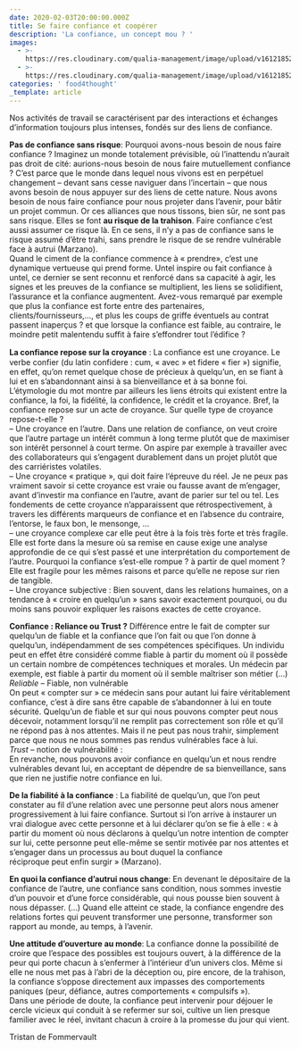 ```yaml
---
date: 2020-02-03T20:00:00.000Z
title: Se faire confiance et coopérer
description: 'La confiance, un concept mou ? '
images:
  - >-
    https://res.cloudinary.com/qualia-management/image/upload/v1612185246/tdf/randy-fath-ymf4_9y9s_a-unsplash_orig_rkp6ti.jpg
  - >-
    https://res.cloudinary.com/qualia-management/image/upload/v1612185241/tdf/aubrey-odom-t1l9q5g7eiq-unsplash_omisds.jpg
categories: ' food4thought'
_template: article
---
```


Nos activités de travail se caractérisent par des interactions et échanges d’information toujours plus intenses, fondés sur des liens de confiance. 

**Pas de confiance sans risque**: Pourquoi avons-nous besoin de nous faire confiance ? Imaginez un monde totalement prévisible, où l’inattendu n’aurait pas droit de cité: aurions-nous besoin de nous faire mutuellement confiance ? C’est parce que le monde dans lequel nous vivons est en perpétuel changement – devant sans cesse naviguer dans l’incertain – que nous avons besoin de nous appuyer sur des liens de cette nature. Nous avons besoin de nous faire confiance pour nous projeter dans l’avenir, pour bâtir un projet commun. Or ces alliances que nous tissons, bien sûr, ne sont pas sans risque. Elles se font **au risque de la trahison**. Faire confiance c’est aussi assumer ce risque là. En ce sens, il n’y a pas de confiance sans le risque assumé d’être trahi, sans prendre le risque de se rendre vulnérable face à autrui (Marzano).   
Quand le ciment de la confiance commence à « prendre», c’est une dynamique vertueuse qui prend forme. Untel inspire ou fait confiance à untel, ce dernier se sent reconnu et renforcé dans sa capacité à agir, les signes et les preuves de la confiance se multiplient, les liens se solidifient, l’assurance et la confiance augmentent. Avez-vous remarqué par exemple que plus la confiance est forte entre des partenaires, clients/fournisseurs,…, et plus les coups de griffe éventuels au contrat passent inaperçus ? et que lorsque la confiance est faible, au contraire, le moindre petit malentendu suffit à faire s’effondrer tout l’édifice ? 

**La confiance repose sur la croyance** : La conﬁance est une croyance. Le verbe confier (du latin confidere : cum, « avec » et fidere « fier ») signifie, en effet, qu’on remet quelque chose de précieux à quelqu’un, en se fiant à lui et en s’abandonnant ainsi à sa bienveillance et à sa bonne foi. L’étymologie du mot montre par ailleurs les liens étroits qui existent entre la confiance, la foi, la fidélité, la confidence, le crédit et la croyance. Bref, la confiance repose sur un acte de croyance. Sur quelle type de croyance repose-t-elle ?  
– Une croyance en l’autre. Dans une relation de confiance, on veut croire que l’autre partage un intérêt commun à long terme plutôt que de maximiser son intérêt personnel à court terme. On aspire par exemple à travailler avec des collaborateurs qui s’engagent durablement dans un projet plutôt que des carriéristes volatiles.  
– Une croyance « pratique », qui doit faire l‘épreuve du réel. Je ne peux pas vraiment savoir si cette croyance est vraie ou fausse avant de m’engager, avant d’investir ma confiance en l’autre, avant de parier sur tel ou tel. Les fondements de cette croyance n’apparaissent que rétrospectivement, à travers les différents marqueurs de confiance et en l’absence du contraire, l’entorse, le faux bon, le mensonge, …  
– une croyance complexe car elle peut être à la fois très forte et très fragile. Elle est forte dans la mesure où sa remise en cause exige une analyse approfondie de ce qui s’est passé et une interprétation du comportement de l’autre. Pourquoi la confiance s’est-elle rompue ? à partir de quel moment ? Elle est fragile pour les mêmes raisons et parce qu’elle ne repose sur rien de tangible.  
– Une croyance subjective : Bien souvent, dans les relations humaines, on a tendance à « croire en quelqu’un » sans savoir exactement pourquoi, ou du moins sans pouvoir expliquer les raisons exactes de cette croyance.

**Confiance : Reliance ou Trust ?** Différence entre le fait de compter sur quelqu’un de fiable et la confiance que l’on fait ou que l’on donne à quelqu’un, indépendamment de ses compétences spécifiques. Un individu peut en effet être considéré comme fiable à partir du moment où il possède un certain nombre de compétences techniques et morales. Un médecin par exemple, est fiable à partir du moment où il semble maîtriser son métier (…)  
_Reliable_ – Fiable, non vulnérable  
On peut « compter sur » ce médecin sans pour autant lui faire véritablement confiance, c’est à dire sans être capable de s’abandonner à lui en toute sécurité. Quelqu’un de fiable et sur qui nous pouvons compter peut nous décevoir, notamment lorsqu’il ne remplit pas correctement son rôle et qu’il ne répond pas à nos attentes. Mais il ne peut pas nous trahir, simplement parce que nous ne nous sommes pas rendus vulnérables face à lui.  
_Trust_ – notion de vulnérabilité :  
En revanche, nous pouvons avoir confiance en quelqu’un et nous rendre vulnérables devant lui, en acceptant de dépendre de sa bienveillance, sans que rien ne justifie notre confiance en lui.

**De la fiabilité à la confiance** : La fiabilité de quelqu’un, que l’on peut constater au fil d’une relation avec une personne peut alors nous amener progressivement à lui faire confiance. Surtout si l’on arrive à instaurer un vrai dialogue avec cette personne et à lui déclarer qu’on se fie à elle : « à partir du moment où nous déclarons à quelqu’un notre intention de compter sur lui, cette personne peut elle-même se sentir motivée par nos attentes et s’engager dans un processus au bout duquel la confiance  
réciproque peut enfin surgir » (Marzano).

**En quoi la confiance d’autrui nous change**: En devenant le dépositaire de la confiance de l’autre, une confiance sans condition, nous sommes investie d’un pouvoir et d’une force considérable, qui nous pousse bien souvent à nous dépasser. (…) Quand elle atteint ce stade, la confiance engendre des relations fortes qui peuvent transformer une personne, transformer son rapport au monde, au temps, à l’avenir.

**Une attitude d’ouverture au monde**: La confiance donne la possibilité de croire que l’espace des possibles est toujours ouvert, à la différence de la peur qui porte chacun à s’enfermer à l’intérieur d’un univers clos. Même si elle ne nous met pas à l’abri de la déception ou, pire encore, de la trahison, la confiance s’oppose directement aux impasses des comportements paniques (peur, défiance, autres comportements « compulsifs »).  
Dans une période de doute, la confiance peut intervenir pour déjouer le cercle vicieux qui conduit à se refermer sur soi, cultive un lien presque familier avec le réel, invitant chacun à croire à la promesse du jour qui vient.

Tristan de Fommervault
